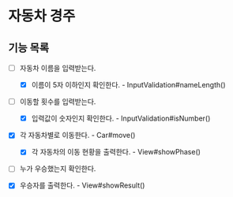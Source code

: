 # 자동차 경주

## 기능 목록

- [ ] 자동차 이름을 입력받는다.
  - [x] 이름이 5자 이하인지 확인한다. - InputValidation#nameLength()


- [ ] 이동할 횟수를 입력받는다.
  - [x] 입력값이 숫자인지 확인한다. - InputValidation#isNumber()


- [x] 각 자동차별로 이동한다. - Car#move()
  - [x] 각 자동차의 이동 현황을 출력한다. - View#showPhase()


- [ ] 누가 우승했는지 확인한다.


- [x] 우승자를 출력한다. - View#showResult()
